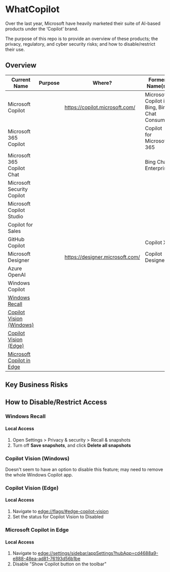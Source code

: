# WhatCopilot

Over the last year, Microsoft have heavily marketed their suite of AI-based products under the ‘Copilot’ brand.

The purpose of this repo is to provide an overview of these products; the privacy, regulatory, and cyber security risks; and how to disable/restrict their use.

## Overview

| Current Name               | Purpose | Where?                          | Former Name(s)                                |
|----------------------------|---------|---------------------------------|-----------------------------------------------|
| Microsoft Copilot          |         | https://copilot.microsoft.com/  | Microsoft Copilot in Bing, Bing Chat Consumer |
| Microsoft 365 Copilot      |         |                                 | Copilot for Microsoft 365                     |
| Microsoft 365 Copilot Chat |         |                                 | Bing Chat Enterprise                          |
| Microsoft Security Copilot |         |                                 |                                               |
| Microsoft Copilot Studio   |         |                                 |                                               |
| Copilot for Sales          |         |                                 |                                               |
| GitHub Copilot             |         |                                 | Copilot X                                     |
| Microsoft Designer         |         | https://designer.microsoft.com/ | Copilot Designer                              |
| Azure OpenAI               |         |                                 |                                               |
| Windows Copilot            |         |                                 |                                               |
| [Windows Recall](#windows-recall)             |         |                                 |                                               |
| [Copilot Vision (Windows)](#copilot-vision-windows)   |         |                                 |                                               |
| [Copilot Vision (Edge)](#copilot-vision-edge)      |         |                                 |                                               |
| [Microsoft Copilot in Edge](#microsoft-copilot-in-edge)  |         |                                 |                                               |


## Key Business Risks

## How to Disable/Restrict Access

### Windows Recall

#### Local Access

1. Open Settings > Privacy & security > Recall & snapshots
1. Turn off **Save snapshots**, and click **Delete all snapshots**

### Copilot Vision (Windows)

Doesn't seem to have an option to disable this feature; may need to remove the whole Windows Copilot app.

### Copilot Vision (Edge)

#### Local Access

1. Navigate to [edge://flags/#edge-copilot-vision](edge://flags/#edge-copilot-vision)
1. Set the status for Copilot Vision to Disabled

### Microsoft Copilot in Edge

#### Local Access

1. Navigate to [edge://settings/sidebar/appSettings?hubApp=cd4688a9-e888-48ea-ad81-76193d56b1be](edge://settings/sidebar/appSettings?hubApp=cd4688a9-e888-48ea-ad81-76193d56b1be)
1. Disable "Show Copilot button on the toolbar"

